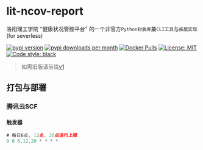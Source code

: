 # lit-ncov-report
洛阳理工学院 "健康状况管控平台" 的一个非官方`Python封装库`兼`CLI工具`与`拓展实现` (for severless)

[![pypi version](https://img.shields.io/pypi/v/litncov)](https://pypi.org/project/litncov/)
[![pypi downloads per month](https://img.shields.io/pypi/dm/litncov)](https://pypi.org/project/litncov/)
[![Docker Pulls](https://img.shields.io/docker/pulls/icepie/litncov.svg)](https://hub.docker.com/r/icepie/litncov/)
[![License: MIT](https://img.shields.io/badge/License-MIT-brightgreen.svg)](https://opensource.org/licenses/MIT)
[![Code style: black](https://img.shields.io/badge/code%20style-black-000000.svg)](https://github.com/psf/black)


> 如需旧版请前往[v1](https://github.com/icepie/lit-ncov-report/tree/v1)

## 打包与部署

### 腾讯云SCF

#### 触发器

```js
# 每日6点, 12点, 20点进行上报
0 0 6,12,20 * * * *
```
